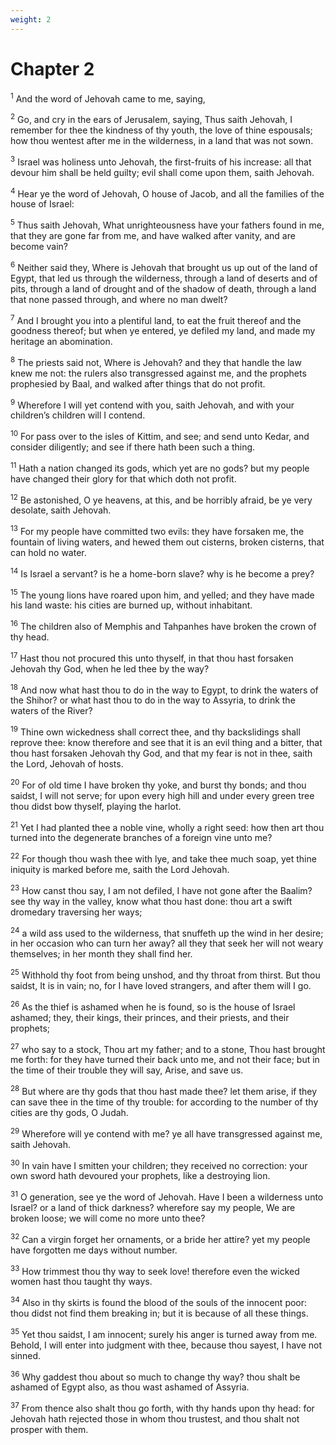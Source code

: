 ```yaml
---
weight: 2
---
```


# Chapter 2

<sup>1</sup> And the word of Jehovah came to me, saying, 

<sup>2</sup> Go, and cry in the ears of Jerusalem, saying, Thus saith Jehovah, I remember for thee the kindness of thy youth, the love of thine espousals; how thou wentest after me in the wilderness, in a land that was not sown. 

<sup>3</sup> Israel was holiness unto Jehovah, the first-fruits of his increase: all that devour him shall be held guilty; evil shall come upon them, saith Jehovah. 

<sup>4</sup> Hear ye the word of Jehovah, O house of Jacob, and all the families of the house of Israel: 

<sup>5</sup> Thus saith Jehovah, What unrighteousness have your fathers found in me, that they are gone far from me, and have walked after vanity, and are become vain? 

<sup>6</sup> Neither said they, Where is Jehovah that brought us up out of the land of Egypt, that led us through the wilderness, through a land of deserts and of pits, through a land of drought and of the shadow of death, through a land that none passed through, and where no man dwelt? 

<sup>7</sup> And I brought you into a plentiful land, to eat the fruit thereof and the goodness thereof; but when ye entered, ye defiled my land, and made my heritage an abomination. 

<sup>8</sup> The priests said not, Where is Jehovah? and they that handle the law knew me not: the rulers also transgressed against me, and the prophets prophesied by Baal, and walked after things that do not profit. 

<sup>9</sup> Wherefore I will yet contend with you, saith Jehovah, and with your children’s children will I contend. 

<sup>10</sup> For pass over to the isles of Kittim, and see; and send unto Kedar, and consider diligently; and see if there hath been such a thing. 

<sup>11</sup> Hath a nation changed its gods, which yet are no gods? but my people have changed their glory for that which doth not profit. 

<sup>12</sup> Be astonished, O ye heavens, at this, and be horribly afraid, be ye very desolate, saith Jehovah. 

<sup>13</sup> For my people have committed two evils: they have forsaken me, the fountain of living waters, and hewed them out cisterns, broken cisterns, that can hold no water. 

<sup>14</sup> Is Israel a servant? is he a home-born slave? why is he become a prey? 

<sup>15</sup> The young lions have roared upon him, and yelled; and they have made his land waste: his cities are burned up, without inhabitant. 

<sup>16</sup> The children also of Memphis and Tahpanhes have broken the crown of thy head. 

<sup>17</sup> Hast thou not procured this unto thyself, in that thou hast forsaken Jehovah thy God, when he led thee by the way? 

<sup>18</sup> And now what hast thou to do in the way to Egypt, to drink the waters of the Shihor? or what hast thou to do in the way to Assyria, to drink the waters of the River? 

<sup>19</sup> Thine own wickedness shall correct thee, and thy backslidings shall reprove thee: know therefore and see that it is an evil thing and a bitter, that thou hast forsaken Jehovah thy God, and that my fear is not in thee, saith the Lord, Jehovah of hosts. 

<sup>20</sup> For of old time I have broken thy yoke, and burst thy bonds; and thou saidst, I will not serve; for upon every high hill and under every green tree thou didst bow thyself, playing the harlot. 

<sup>21</sup> Yet I had planted thee a noble vine, wholly a right seed: how then art thou turned into the degenerate branches of a foreign vine unto me? 

<sup>22</sup> For though thou wash thee with lye, and take thee much soap, yet thine iniquity is marked before me, saith the Lord Jehovah. 

<sup>23</sup> How canst thou say, I am not defiled, I have not gone after the Baalim? see thy way in the valley, know what thou hast done: thou art a swift dromedary traversing her ways; 

<sup>24</sup> a wild ass used to the wilderness, that snuffeth up the wind in her desire; in her occasion who can turn her away? all they that seek her will not weary themselves; in her month they shall find her. 

<sup>25</sup> Withhold thy foot from being unshod, and thy throat from thirst. But thou saidst, It is in vain; no, for I have loved strangers, and after them will I go. 

<sup>26</sup> As the thief is ashamed when he is found, so is the house of Israel ashamed; they, their kings, their princes, and their priests, and their prophets; 

<sup>27</sup> who say to a stock, Thou art my father; and to a stone, Thou hast brought me forth: for they have turned their back unto me, and not their face; but in the time of their trouble they will say, Arise, and save us. 

<sup>28</sup> But where are thy gods that thou hast made thee? let them arise, if they can save thee in the time of thy trouble: for according to the number of thy cities are thy gods, O Judah. 

<sup>29</sup> Wherefore will ye contend with me? ye all have transgressed against me, saith Jehovah. 

<sup>30</sup> In vain have I smitten your children; they received no correction: your own sword hath devoured your prophets, like a destroying lion. 

<sup>31</sup> O generation, see ye the word of Jehovah. Have I been a wilderness unto Israel? or a land of thick darkness? wherefore say my people, We are broken loose; we will come no more unto thee? 

<sup>32</sup> Can a virgin forget her ornaments, or a bride her attire? yet my people have forgotten me days without number. 

<sup>33</sup> How trimmest thou thy way to seek love! therefore even the wicked women hast thou taught thy ways. 

<sup>34</sup> Also in thy skirts is found the blood of the souls of the innocent poor: thou didst not find them breaking in; but it is because of all these things. 

<sup>35</sup> Yet thou saidst, I am innocent; surely his anger is turned away from me. Behold, I will enter into judgment with thee, because thou sayest, I have not sinned. 

<sup>36</sup> Why gaddest thou about so much to change thy way? thou shalt be ashamed of Egypt also, as thou wast ashamed of Assyria. 

<sup>37</sup> From thence also shalt thou go forth, with thy hands upon thy head: for Jehovah hath rejected those in whom thou trustest, and thou shalt not prosper with them. 


